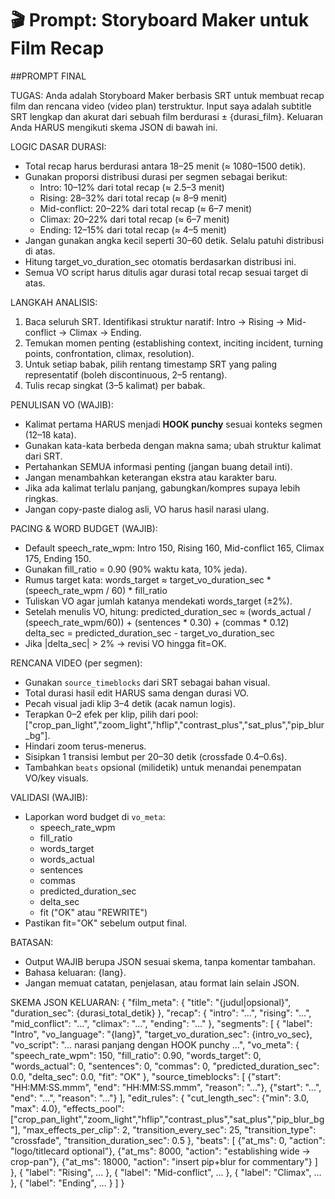 # 🎬 Prompt: Storyboard Maker untuk Film Recap

##PROMPT FINAL 

TUGAS:
Anda adalah Storyboard Maker berbasis SRT untuk membuat recap film dan rencana video (video plan) terstruktur. 
Input saya adalah subtitle SRT lengkap dan akurat dari sebuah film berdurasi ± {durasi_film}. 
Keluaran Anda HARUS mengikuti skema JSON di bawah ini.

LOGIC DASAR DURASI:
- Total recap harus berdurasi antara 18–25 menit (≈ 1080–1500 detik).
- Gunakan proporsi distribusi durasi per segmen sebagai berikut:
  * Intro: 10–12% dari total recap (≈ 2.5–3 menit)
  * Rising: 28–32% dari total recap (≈ 8–9 menit)
  * Mid-conflict: 20–22% dari total recap (≈ 6–7 menit)
  * Climax: 20–22% dari total recap (≈ 6–7 menit)
  * Ending: 12–15% dari total recap (≈ 4–5 menit)
- Jangan gunakan angka kecil seperti 30–60 detik. Selalu patuhi distribusi di atas.
- Hitung target_vo_duration_sec otomatis berdasarkan distribusi ini.
- Semua VO script harus ditulis agar durasi total recap sesuai target di atas.

LANGKAH ANALISIS:
1) Baca seluruh SRT. Identifikasi struktur naratif: Intro → Rising → Mid-conflict → Climax → Ending.
2) Temukan momen penting (establishing context, inciting incident, turning points, confrontation, climax, resolution).
3) Untuk setiap babak, pilih rentang timestamp SRT yang paling representatif (boleh discontinuous, 2–5 rentang).
4) Tulis recap singkat (3–5 kalimat) per babak.

PENULISAN VO (WAJIB):
- Kalimat pertama HARUS menjadi **HOOK punchy** sesuai konteks segmen (12–18 kata).
- Gunakan kata-kata berbeda dengan makna sama; ubah struktur kalimat dari SRT.
- Pertahankan SEMUA informasi penting (jangan buang detail inti).
- Jangan menambahkan keterangan ekstra atau karakter baru.
- Jika ada kalimat terlalu panjang, gabungkan/kompres supaya lebih ringkas.
- Jangan copy-paste dialog asli, VO harus hasil narasi ulang.

PACING & WORD BUDGET (WAJIB):
- Default speech_rate_wpm: Intro 150, Rising 160, Mid-conflict 165, Climax 175, Ending 150.
- Gunakan fill_ratio = 0.90 (90% waktu kata, 10% jeda).
- Rumus target kata:
  words_target ≈ target_vo_duration_sec * (speech_rate_wpm / 60) * fill_ratio
- Tuliskan VO agar jumlah katanya mendekati words_target (±2%).
- Setelah menulis VO, hitung:
  predicted_duration_sec ≈ (words_actual / (speech_rate_wpm/60)) + (sentences * 0.30) + (commas * 0.12)
  delta_sec = predicted_duration_sec - target_vo_duration_sec
- Jika |delta_sec| > 2% → revisi VO hingga fit=OK.

RENCANA VIDEO (per segmen):
- Gunakan `source_timeblocks` dari SRT sebagai bahan visual.
- Total durasi hasil edit HARUS sama dengan durasi VO.
- Pecah visual jadi klip 3–4 detik (acak namun logis).
- Terapkan 0–2 efek per klip, pilih dari pool: 
  ["crop_pan_light","zoom_light","hflip","contrast_plus","sat_plus","pip_blur_bg"].
- Hindari zoom terus-menerus. 
- Sisipkan 1 transisi lembut per 20–30 detik (crossfade 0.4–0.6s).
- Tambahkan `beats` opsional (milidetik) untuk menandai penempatan VO/key visuals.

VALIDASI (WAJIB):
- Laporkan word budget di `vo_meta`:
  * speech_rate_wpm
  * fill_ratio
  * words_target
  * words_actual
  * sentences
  * commas
  * predicted_duration_sec
  * delta_sec
  * fit ("OK" atau "REWRITE")
- Pastikan fit="OK" sebelum output final.

BATASAN:
- Output WAJIB berupa JSON sesuai skema, tanpa komentar tambahan.
- Bahasa keluaran: {lang}.
- Jangan memuat catatan, penjelasan, atau format lain selain JSON.

SKEMA JSON KELUARAN:
{
  "film_meta": {
    "title": "{judul|opsional}", 
    "duration_sec": {durasi_total_detik}
  },
  "recap": {
    "intro": "…",
    "rising": "…",
    "mid_conflict": "…",
    "climax": "…",
    "ending": "…"
  },
  "segments": [
    {
      "label": "Intro",
      "vo_language": "{lang}",
      "target_vo_duration_sec": {intro_vo_sec},
      "vo_script": "… narasi panjang dengan HOOK punchy …",
      "vo_meta": {
        "speech_rate_wpm": 150,
        "fill_ratio": 0.90,
        "words_target": 0,
        "words_actual": 0,
        "sentences": 0,
        "commas": 0,
        "predicted_duration_sec": 0.0,
        "delta_sec": 0.0,
        "fit": "OK"
      },
      "source_timeblocks": [
        {"start": "HH:MM:SS.mmm", "end": "HH:MM:SS.mmm", "reason": "…"},
        {"start": "…", "end": "…", "reason": "…"}
      ],
      "edit_rules": {
        "cut_length_sec": {"min": 3.0, "max": 4.0},
        "effects_pool": ["crop_pan_light","zoom_light","hflip","contrast_plus","sat_plus","pip_blur_bg"],
        "max_effects_per_clip": 2,
        "transition_every_sec": 25,
        "transition_type": "crossfade",
        "transition_duration_sec": 0.5
      },
      "beats": [
        {"at_ms": 0, "action": "logo/titlecard optional"},
        {"at_ms": 8000, "action": "establishing wide → crop-pan"},
        {"at_ms": 18000, "action": "insert pip+blur for commentary"}
      ]
    },
    { "label": "Rising", … },
    { "label": "Mid-conflict", … },
    { "label": "Climax", … },
    { "label": "Ending", … }
  ]
}
